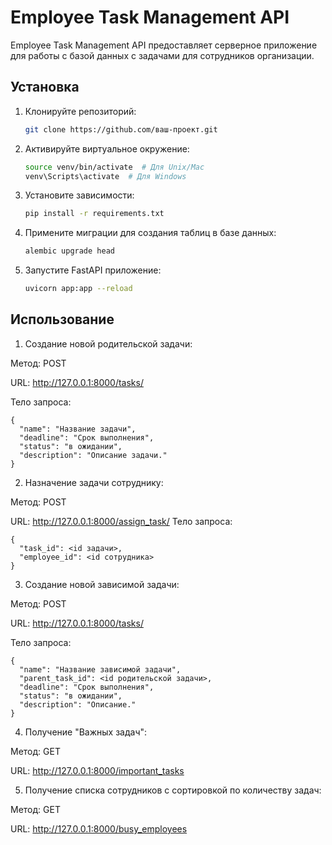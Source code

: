 # Employee Task Management API

Employee Task Management API предоставляет серверное приложение для работы с базой данных
с задачами для сотрудников организации.

## Установка

1. Клонируйте репозиторий:

    ```bash
    git clone https://github.com/ваш-проект.git
    ```

2. Активируйте виртуальное окружение:

    ```bash
    source venv/bin/activate  # Для Unix/Mac
    venv\Scripts\activate  # Для Windows
    ```

3. Установите зависимости:

    ```bash
    pip install -r requirements.txt
    ```

4. Примените миграции для создания таблиц в базе данных:

    ```bash
    alembic upgrade head
    ```

5. Запустите FastAPI приложение:

    ```bash
    uvicorn app:app --reload
    ```


## Использование
1. Создание новой  родительской задачи:

Метод: POST


URL: http://127.0.0.1:8000/tasks/


Тело запроса:
```
{
  "name": "Название задачи",
  "deadline": "Срок выполнения",
  "status": "в ожидании",
  "description": "Описание задачи."
}

```
2. Назначение задачи сотруднику:

Метод: POST


URL: http://127.0.0.1:8000/assign_task/
Тело запроса:
```
{
  "task_id": <id задачи>,
  "employee_id": <id сотрудника>
}

```
3. Создание новой зависимой задачи:

Метод: POST


URL: http://127.0.0.1:8000/tasks/


Тело запроса:
```
{
  "name": "Название зависимой задачи",
  "parent_task_id": <id родительской задачи>,
  "deadline": "Срок выполнения",
  "status": "в ожидании",
  "description": "Описание."
}
```
4. Получение "Важных задач":

Метод: GET


URL: http://127.0.0.1:8000/important_tasks


5. Получение списка сотрудников с сортировкой по количеству задач:


Метод: GET


URL: http://127.0.0.1:8000/busy_employees